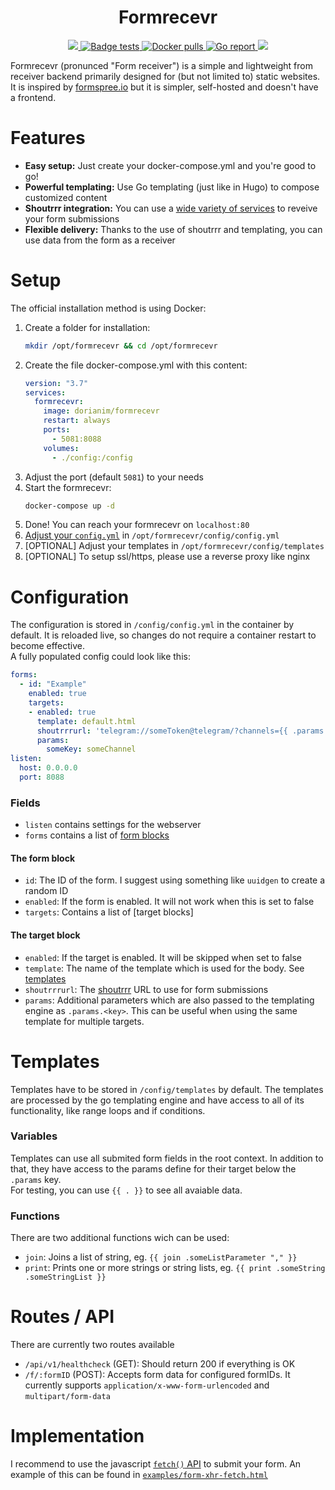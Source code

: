 <h1 align="center">
    Formrecevr
</h1>

<p align="center">
    <a href="https://www.gnu.org/licenses/agpl-3.0">
        <img src="https://img.shields.io/badge/License-AGPL%20v3-blue.svg" />
    </a>
    <a href="https://github.com/dorianim/formrecevr/actions/workflows/tests.yml">
        <img src="https://github.com/dorianim/formrecevr/actions/workflows/tests.yml/badge.svg" alt="Badge tests">
    </a>
    <a href="https://hub.docker.com/r/dorianim/formrecevr">
        <img src="https://img.shields.io/docker/pulls/dorianim/formrecevr.svg" alt="Docker pulls" />
    </a>
    <a href="https://goreportcard.com/report/github.com/dorianim/formrecevr">
        <img src="https://img.shields.io/badge/go%20report-A+-brightgreen.svg?style=flat" alt="Go report" />
    </a>
    <a href="https://codecov.io/gh/dorianim/formrecevr">
        <img src="https://codecov.io/gh/dorianim/formrecevr/branch/main/graph/badge.svg?token=LJLPYEELOP"/>
    </a>
</p>

Formrecevr (pronunced "Form receiver") is a simple and lightweight from receiver backend primarily designed for (but not limited to) static websites. It is inspired by [formspree.io](formspree.io) but it is simpler, self-hosted and doesn't have a frontend.

# Features
- **Easy setup:** Just create your docker-compose.yml and you're good to go!
- **Powerful templating:** Use Go templating (just like in Hugo) to compose customized content
- **Shoutrrr integration:** You can use a [wide variety of services](https://containrrr.dev/shoutrrr/v0.5/services/overview/) to reveive your form submissions
- **Flexible delivery:** Thanks to the use of shoutrrr and templating, you can use data from the form as a receiver

# Setup
The official installation method is using Docker:
1. Create a folder for installation:
    ```bash
    mkdir /opt/formrecevr && cd /opt/formrecevr
    ```
2. Create the file docker-compose.yml with this content:
    ```yaml
    version: "3.7"
    services:
      formrecevr:
        image: dorianim/formrecevr
        restart: always
        ports:
          - 5081:8088
        volumes:
          - ./config:/config
    ```
3. Adjust the port (default `5081`) to your needs
4. Start the formrecevr:
    ```bash
    docker-compose up -d
    ```
5. Done! You can reach your formrecevr on `localhost:80`
6. [Adjust your `config.yml`](#configuration) in `/opt/formrecevr/config/config.yml`
7. [OPTIONAL] Adjust your templates in `/opt/formrecevr/config/templates`
8. [OPTIONAL] To setup ssl/https, please use a reverse proxy like nginx

# Configuration
The configuration is stored in `/config/config.yml` in the container by default. It is reloaded live, so changes do not require a container restart to become effective.  
A fully populated config could look like this:
```yaml
forms:
  - id: "Example"
    enabled: true
    targets:
    - enabled: true
      template: default.html
      shoutrrrurl: 'telegram://someToken@telegram/?channels={{ .params.someChannel }}'
      params:
        someKey: someChannel
listen:
  host: 0.0.0.0
  port: 8088
```
### Fields
- `listen` contains settings for the webserver
- `forms` contains a list of [form blocks](#the-form-block)

#### The form block
- `id`: The ID of the form. I suggest using something like `uuidgen` to create a random ID
- `enabled`: If the form is enabled. It will not work when this is set to false
- `targets`: Contains a list of [target blocks]

#### The target block
- `enabled`: If the target is enabled. It will be skipped when set to false
- `template`: The name of the template which is used for the body. See [templates](#templates)
- `shoutrrrurl`: The [shoutrrr](https://containrrr.dev/shoutrrr/v0.5/) URL to use for form submissions
- `params`: Additional parameters which are also passed to the templating engine as `.params.<key>`. This can be useful when using the same template for multiple targets.

# Templates
Templates have to be stored in `/config/templates` by default. 
The templates are processed by the go templating engine and have access to all of its functionality, like range loops and if conditions.

### Variables
Templates can use all submited form fields in the root context. In addition to that, they have access to the params define for their target below the `.params` key.  
For testing, you can use `{{ . }}` to see all avaiable data.

### Functions
There are two additional functions wich can be used:
- `join`: Joins a list of string, eg. `{{ join .someListParameter "," }}`
- `print`: Prints one or more strings or string lists, eg. `{{ print .someString .someStringList }}`

# Routes / API
There are currently two routes available
- `/api/v1/healthcheck` (GET): Should return 200 if everything is OK
- `/f/:formID` (POST): Accepts form data for configured formIDs. It currently supports `application/x-www-form-urlencoded` and `multipart/form-data`

# Implementation
I recommend to use the javascript [`fetch()` API](https://developer.mozilla.org/en-US/docs/Web/API/Fetch_API/Using_Fetch) to submit your form. An example of this can be found in [`examples/form-xhr-fetch.html`](https://github.com/dorianim/formrecevr/blob/main/examples/form-xhr-fetch.html)